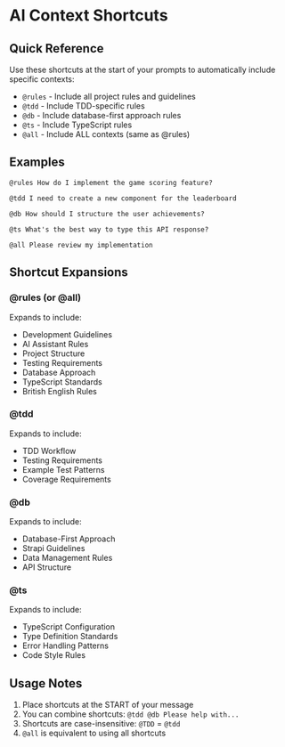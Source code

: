 # AI Context Shortcuts

## Quick Reference

Use these shortcuts at the start of your prompts to automatically include specific contexts:

- `@rules` - Include all project rules and guidelines
- `@tdd` - Include TDD-specific rules
- `@db` - Include database-first approach rules
- `@ts` - Include TypeScript rules
- `@all` - Include ALL contexts (same as @rules)

## Examples

```
@rules How do I implement the game scoring feature?

@tdd I need to create a new component for the leaderboard

@db How should I structure the user achievements?

@ts What's the best way to type this API response?

@all Please review my implementation
```

## Shortcut Expansions

### @rules (or @all)
Expands to include:
- Development Guidelines
- AI Assistant Rules
- Project Structure
- Testing Requirements
- Database Approach
- TypeScript Standards
- British English Rules

### @tdd
Expands to include:
- TDD Workflow
- Testing Requirements
- Example Test Patterns
- Coverage Requirements

### @db
Expands to include:
- Database-First Approach
- Strapi Guidelines
- Data Management Rules
- API Structure

### @ts
Expands to include:
- TypeScript Configuration
- Type Definition Standards
- Error Handling Patterns
- Code Style Rules

## Usage Notes

1. Place shortcuts at the START of your message
2. You can combine shortcuts: `@tdd @db Please help with...`
3. Shortcuts are case-insensitive: `@TDD` = `@tdd`
4. `@all` is equivalent to using all shortcuts 
